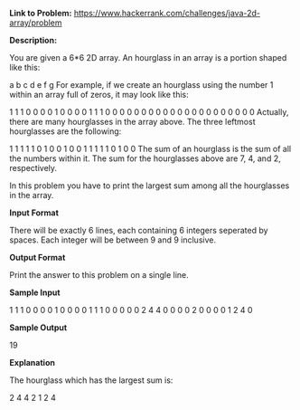 **Link to Problem:** https://www.hackerrank.com/challenges/java-2d-array/problem

**Description:**

You are given a 6*6 2D array. An hourglass in an array is a portion shaped like this:

a b c
  d
e f g
For example, if we create an hourglass using the number 1 within an array full of zeros, it may look like this:

1 1 1 0 0 0
0 1 0 0 0 0
1 1 1 0 0 0
0 0 0 0 0 0
0 0 0 0 0 0
0 0 0 0 0 0
Actually, there are many hourglasses in the array above. The three leftmost hourglasses are the following:

1 1 1     1 1 0     1 0 0
  1         0         0
1 1 1     1 1 0     1 0 0
The sum of an hourglass is the sum of all the numbers within it. The sum for the hourglasses above are 7, 4, and 2, respectively.

In this problem you have to print the largest sum among all the hourglasses in the array.


**Input Format**

There will be exactly 6 lines, each containing 6 integers seperated by spaces. Each integer will be between 9 and 9 inclusive.


**Output Format**

Print the answer to this problem on a single line.

**Sample Input**

1 1 1 0 0 0
0 1 0 0 0 0
1 1 1 0 0 0
0 0 2 4 4 0
0 0 0 2 0 0
0 0 1 2 4 0

**Sample Output**

19

**Explanation**

The hourglass which has the largest sum is:

2 4 4
  2
1 2 4